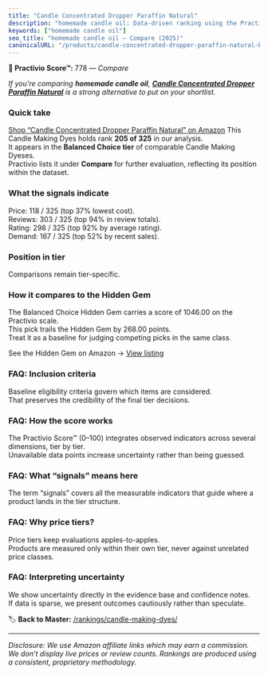 ```yaml
---
title: "Candle Concentrated Dropper Paraffin Natural"
description: "homemade candle oil: Data-driven ranking using the Practivio Score™. Positioned by quality, value, demand, findability, momentum."
keywords: ["homemade candle oil"]
seo_title: "homemade candle oil — Compare (2025)"
canonicalURL: "/products/candle-concentrated-dropper-paraffin-natural-B0DY5FQPXK/"
---
```


**🛒 Practivio Score™:** 778 — _Compare_


*If you're comparing **homemade candle oil**, **[Candle Concentrated Dropper Paraffin Natural](https://www.amazon.com/dp/B0DY5FQPXK?tag=practivio-20)** is a strong alternative to put on your shortlist.*
### Quick take
[Shop “Candle Concentrated Dropper Paraffin Natural” on Amazon](https://www.amazon.com/dp/B0DY5FQPXK?tag=practivio-20)
This Candle Making Dyes holds rank **205 of 325** in our analysis.  
It appears in the **Balanced Choice tier** of comparable Candle Making Dyeses.  
Practivio lists it under **Compare** for further evaluation, reflecting its position within the dataset.

### What the signals indicate
Price: 118 / 325 (top 37% lowest cost).  
Reviews: 303 / 325 (top 94% in review totals).  
Rating: 298 / 325 (top 92% by average rating).  
Demand: 167 / 325 (top 52% by recent sales).

### Position in tier
Comparisons remain tier-specific.

### How it compares to the Hidden Gem
The Balanced Choice Hidden Gem carries a score of 1046.00 on the Practivio scale.  
This pick trails the Hidden Gem by 268.00 points.  
Treat it as a baseline for judging competing picks in the same class.  

See the Hidden Gem on Amazon → [View listing](https://www.amazon.com/dp/B06Y3T5RV4?tag=practivio-20)

### FAQ: Inclusion criteria
Baseline eligibility criteria govern which items are considered.  
That preserves the credibility of the final tier decisions.

### FAQ: How the score works
The Practivio Score™ (0–100) integrates observed indicators across several dimensions, tier by tier.  
Unavailable data points increase uncertainty rather than being guessed.

### FAQ: What “signals” means here
The term “signals” covers all the measurable indicators that guide where a product lands in the tier structure.

### FAQ: Why price tiers?
Price tiers keep evaluations apples-to-apples.  
Products are measured only within their own tier, never against unrelated price classes.

### FAQ: Interpreting uncertainty
We show uncertainty directly in the evidence base and confidence notes.  
If data is sparse, we present outcomes cautiously rather than speculate.

<!-- Missing template for Compare/CompareWithinPriceClass -->


🏷️ **Back to Master:** [/rankings/candle-making-dyes/](/rankings/candle-making-dyes/)

---
_Disclosure: We use Amazon affiliate links which may earn a commission. We don’t display live prices or review counts. Rankings are produced using a consistent, proprietary methodology._

